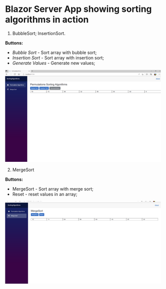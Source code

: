 # Blazor Server App showing sorting algorithms in action

1. BubbleSort; InsertionSort.

__Buttons:__ 
 - _Bubble Sort_ - Sort array with bubble sort;
 - _Insertion Sort_ - Sort array with insertion sort;
 - _Generate Values_ - Generate new values; 

![File](documentation/file.png)

2. MergeSort

__Buttons:__
- MergeSort - Sort array with merge sort;
- Reset - reset values in an array;

![Merge Sort](documentation/merge_sort.png)
 